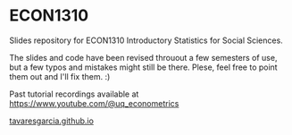 # ECON1310
Slides repository for ECON1310 Introductory Statistics for Social Sciences.

The slides and code have been revised throuout a few semesters of use, but a few typos and mistakes might still be there. Plese, feel free to point them out and I'll fix them. :)

Past tutorial recordings available at https://www.youtube.com/@uq_econometrics

[tavaresgarcia.github.io](https://tavaresgarcia.github.io/)
